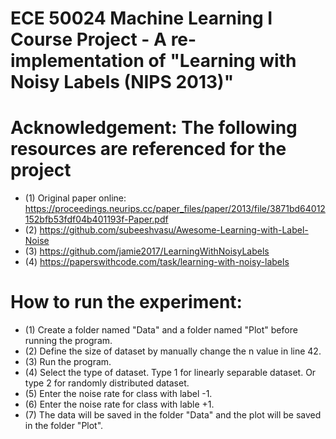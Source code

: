 # ECE 50024 Machine Learning I Course Project - A re-implementation of "Learning with Noisy Labels (NIPS 2013)"

# Acknowledgement: The following resources are referenced for the project
* (1) Original paper online: https://proceedings.neurips.cc/paper_files/paper/2013/file/3871bd64012152bfb53fdf04b401193f-Paper.pdf
* (2) https://github.com/subeeshvasu/Awesome-Learning-with-Label-Noise
* (3) https://github.com/jamie2017/LearningWithNoisyLabels
* (4) https://paperswithcode.com/task/learning-with-noisy-labels

# How to run the experiment:
* (1) Create a folder named "Data" and a folder named "Plot" before running the program.
* (2) Define the size of dataset by manually change the n value in line 42.
* (3) Run the program.
* (4) Select the type of dataset. Type 1 for linearly separable dataset. Or type 2 for randomly distributed dataset.
* (5) Enter the noise rate for class with label -1.
* (6) Enter the noise rate for class with lable +1.
* (7) The data will be saved in the folder "Data" and the plot will be saved in the folder "Plot".